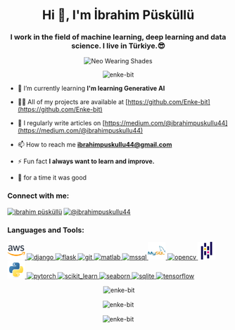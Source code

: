 <h1 align="center">Hi 👋, I'm İbrahim Püsküllü </h1>
<h3 align="center">I work in the field of machine learning, deep learning and data science. I live in Türkiye.😎</h3>

<p align="center">
  <img src="https://gifdb.com/images/high/neo-wearing-shades-in-matrix-ah2pey5faqro4bm7.gif" alt="Neo Wearing Shades" />
</p>

<p align="center"> <img src="https://komarev.com/ghpvc/?username=enke-bit&label=Profile%20views&color=0e75b6&style=flat" alt="enke-bit" /> </p>

- 🌱 I’m currently learning **I'm learning Generative AI**

- 👨‍💻 All of my projects are available at [https://github.com/Enke-bit](https://github.com/Enke-bit)

- 📝 I regularly write articles on [https://medium.com/@ibrahimpuskullu44](https://medium.com/@ibrahimpuskullu44)

- 📫 How to reach me **ibrahimpuskullu44@gmail.com**

- ⚡ Fun fact **I always want to learn and improve.**

- 🤖 for a time it was good

<h3 align="left">Connect with me:</h3>
<p align="left">
<a href="https://linkedin.com/in/i̇brahim püsküllü" target="blank"><img align="center" src="https://raw.githubusercontent.com/rahuldkjain/github-profile-readme-generator/master/src/images/icons/Social/linked-in-alt.svg" alt="i̇brahim püsküllü" height="30" width="40" /></a>
<a href="https://medium.com/@ibrahimpuskullu44" target="blank"><img align="center" src="https://raw.githubusercontent.com/rahuldkjain/github-profile-readme-generator/master/src/images/icons/Social/medium.svg" alt="@ibrahimpuskullu44" height="30" width="40" /></a>
</p>

<h3 align="left">Languages and Tools:</h3>
<p align="left"> <a href="https://aws.amazon.com" target="_blank" rel="noreferrer"> <img src="https://raw.githubusercontent.com/devicons/devicon/master/icons/amazonwebservices/amazonwebservices-original-wordmark.svg" alt="aws" width="40" height="40"/> </a> <a href="https://www.djangoproject.com/" target="_blank" rel="noreferrer"> <img src="https://cdn.worldvectorlogo.com/logos/django.svg" alt="django" width="40" height="40"/> </a> <a href="https://flask.palletsprojects.com/" target="_blank" rel="noreferrer"> <img src="https://www.vectorlogo.zone/logos/pocoo_flask/pocoo_flask-icon.svg" alt="flask" width="40" height="40"/> </a> <a href="https://git-scm.com/" target="_blank" rel="noreferrer"> <img src="https://www.vectorlogo.zone/logos/git-scm/git-scm-icon.svg" alt="git" width="40" height="40"/> </a> <a href="https://www.mathworks.com/" target="_blank" rel="noreferrer"> <img src="https://upload.wikimedia.org/wikipedia/commons/2/21/Matlab_Logo.png" alt="matlab" width="40" height="40"/> </a> <a href="https://www.microsoft.com/en-us/sql-server" target="_blank" rel="noreferrer"> <img src="https://www.svgrepo.com/show/303229/microsoft-sql-server-logo.svg" alt="mssql" width="40" height="40"/> </a> <a href="https://www.mysql.com/" target="_blank" rel="noreferrer"> <img src="https://raw.githubusercontent.com/devicons/devicon/master/icons/mysql/mysql-original-wordmark.svg" alt="mysql" width="40" height="40"/> </a> <a href="https://opencv.org/" target="_blank" rel="noreferrer"> <img src="https://www.vectorlogo.zone/logos/opencv/opencv-icon.svg" alt="opencv" width="40" height="40"/> </a> <a href="https://pandas.pydata.org/" target="_blank" rel="noreferrer"> <img src="https://raw.githubusercontent.com/devicons/devicon/2ae2a900d2f041da66e950e4d48052658d850630/icons/pandas/pandas-original.svg" alt="pandas" width="40" height="40"/> </a> <a href="https://www.python.org" target="_blank" rel="noreferrer"> <img src="https://raw.githubusercontent.com/devicons/devicon/master/icons/python/python-original.svg" alt="python" width="40" height="40"/> </a> <a href="https://pytorch.org/" target="_blank" rel="noreferrer"> <img src="https://www.vectorlogo.zone/logos/pytorch/pytorch-icon.svg" alt="pytorch" width="40" height="40"/> </a> <a href="https://scikit-learn.org/" target="_blank" rel="noreferrer"> <img src="https://upload.wikimedia.org/wikipedia/commons/0/05/Scikit_learn_logo_small.svg" alt="scikit_learn" width="40" height="40"/> </a> <a href="https://seaborn.pydata.org/" target="_blank" rel="noreferrer"> <img src="https://seaborn.pydata.org/_images/logo-mark-lightbg.svg" alt="seaborn" width="40" height="40"/> </a> <a href="https://www.sqlite.org/" target="_blank" rel="noreferrer"> <img src="https://www.vectorlogo.zone/logos/sqlite/sqlite-icon.svg" alt="sqlite" width="40" height="40"/> </a> <a href="https://www.tensorflow.org" target="_blank" rel="noreferrer"> <img src="https://www.vectorlogo.zone/logos/tensorflow/tensorflow-icon.svg" alt="tensorflow" width="40" height="40"/> </a> </p>


<div align="center">
<p>&nbsp;<img align="center" src="https://github-readme-stats.vercel.app/api?username=enke-bit&show_icons=true&locale=en" alt="enke-bit" /></p>
</div>

<div align="center">
<p><img align="center" src="https://github-readme-streak-stats.herokuapp.com/?user=enke-bit&" alt="enke-bit" /></p>
</div>

<div align="center">
<p><img align="center" src="https://github-readme-stats.vercel.app/api/top-langs?username=enke-bit&show_icons=true&locale=en&layout=compact" alt="enke-bit" /></p>
</div>
